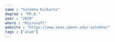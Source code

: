 ```yaml
---
name : "Sulekha Kulkarni"
degree : "Ph.D."
year : "2020"
where : "Microsoft"
website : "https://www.seas.upenn.edu/~sulekha/"
tags : ["alum"]
---
```

